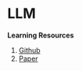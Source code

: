 # LLM
**Learning Resources**
1. [Github](https://github.com/youssefHosni/Prompt-Engineering-for-Instruction-Tuned-LLM)
2. [Paper](https://github.com/youssefHosni/Weekly-Top-LLM-Papers/blob/main/Weekly-Top-LLM-Papers-2024.md)
